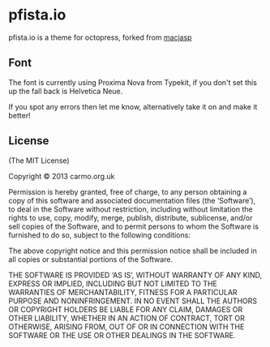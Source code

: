 pfista.io
==========
pfista.io is a theme for octopress, forked from
[macjasp](https://github.com/macjasp/cleanpress)

<!--
Install
-------
    $ cd octopress
    $ git clone git://github.com/pfista/pfista.io.git .themes/pfista.io
    $ rake install['pfista.io']
    $ rake generate
-->

Font
---------------------
The font is currently using Proxima Nova from Typekit, if you don't set this up the fall back is Helvetica Neue.

If you spot any errors then let me know, alternatively take it on and make it better!

License
-------
(The MIT License)

Copyright © 2013 carmo.org.uk

Permission is hereby granted, free of charge, to any person obtaining a copy of this software and associated documentation files (the ‘Software’), to deal in the Software without restriction, including without limitation the rights to use, copy, modify, merge, publish, distribute, sublicense, and/or sell copies of the Software, and to permit persons to whom the Software is furnished to do so, subject to the following conditions:

The above copyright notice and this permission notice shall be included in all copies or substantial portions of the Software.

THE SOFTWARE IS PROVIDED ‘AS IS’, WITHOUT WARRANTY OF ANY KIND, EXPRESS OR IMPLIED, INCLUDING BUT NOT LIMITED TO THE WARRANTIES OF MERCHANTABILITY, FITNESS FOR A PARTICULAR PURPOSE AND NONINFRINGEMENT. IN NO EVENT SHALL THE AUTHORS OR COPYRIGHT HOLDERS BE LIABLE FOR ANY CLAIM, DAMAGES OR OTHER LIABILITY, WHETHER IN AN ACTION OF CONTRACT, TORT OR OTHERWISE, ARISING FROM, OUT OF OR IN CONNECTION WITH THE SOFTWARE OR THE USE OR OTHER DEALINGS IN THE SOFTWARE.
